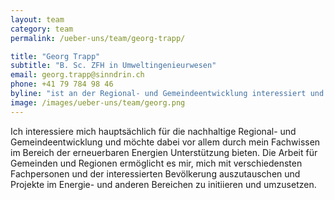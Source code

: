 ```yaml
---
layout: team
category: team
permalink: /ueber-uns/team/georg-trapp/

title: "Georg Trapp"
subtitle: "B. Sc. ZFH in Umweltingenieurwesen"
email: georg.trapp@sinndrin.ch
phone: +41 79 784 98 46
byline: "ist an der Regional- und Gemeindeentwicklung interessiert und möchte darin neue Weg gehen. Der Austausch mit anderen Fachpersonen sowie die Zusammenarbeit mit Menschen, die das selbe Ziel verfolgen, fasziniert ihn."
image: /images/ueber-uns/team/georg.png
---
```

Ich interessiere mich hauptsächlich für die nachhaltige Regional- und Gemeindeentwicklung und möchte dabei vor allem durch mein Fachwissen im Bereich der erneuerbaren Energien Unterstützung bieten. Die Arbeit für Gemeinden und Regionen ermöglicht es mir, mich mit verschiedensten Fachpersonen und der interessierten Bevölkerung auszutauschen und Projekte im Energie- und anderen Bereichen zu initiieren und umzusetzen.
